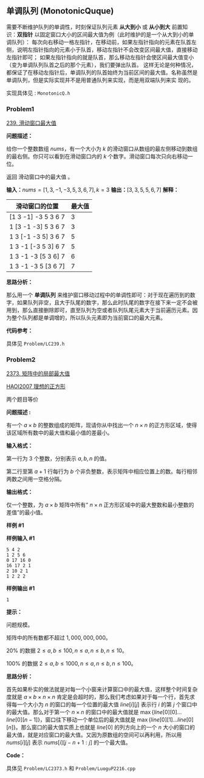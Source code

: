 #

## 单调队列 (MonotonicQuque)

需要不断维护队列的单调性，时刻保证队列元素 **从大到小** 或 **从小到大**
前置知识：**双指针**
以固定窗口大小的区间最大值为例（此时维护的是一个从大到小的单调队列）：
每次向右移动一格左指针，在移动前，如果左指针指向的元素在队首左侧，说明左指针指向的元素小于队首，移动左指针不会改变区间最大值，直接移动左指针即可；
如果左指针指向的就是队首，那么移动左指针会使区间最大值变小（变为单调队列队首之后的那个元素），我们要弹出队首。
这样无论是何种情况，都保证了在移动左指针后，单调队列的队首始终为当前区间的最大值。名称虽然是单调队列，但是实际实现并不是用普通队列来实现，而是用双端队列来实
现的。

实现具体见 : `MonotonicQ.h`

### Problem1

[239. 滑动窗口最大值](https://leetcode.cn/problems/sliding-window-maximum/)

**问题描述：**

给你一个整数数组 $nums$，有一个大小为 $k$ 的滑动窗口从数组的最左侧移动到数组的最右侧。你只可以看到在滑动窗口内的 $k$ 个数字。滑动窗口每次只向右移动一位。

返回 滑动窗口中的最大值 。

**输入：**$nums = [1,3,-1,-3,5,3,6,7] ,k = 3$
**输出：**$[3,3,5,5,6,7]$
**解释：**

滑动窗口的位置 |       最大值
---          |       ---
[1  3  -1] -3  5  3  6  7    |   3
 1 [3  -1  -3] 5  3  6  7    |   3
 1  3 [-1  -3  5] 3  6  7    |   5
 1  3  -1 [-3  5  3] 6  7    |   5
 1  3  -1  -3 [5  3  6] 7    |   6
 1  3  -1  -3  5 [3  6  7]   |   7

**思路分析：**

那么用一个 **单调队列** 来维护窗口移动过程中的单调性即可：对于现在遍历到的数字，如果队列非空，且大于队尾的数字，那么此时队尾的数字在接下来一定不会被用到，那么直接删除即可，直至队列为空或者队列队尾元素大于当前遍历元素。因为整个队列都是单调增的，所以队头元素即为当前窗口的最大元素。

**代码参考：**

具体见 `Problem/LC239.h`

### Problem2

[2373. 矩阵中的局部最大值](https://leetcode.cn/problems/largest-local-values-in-a-matrix/)

[HAOI2007 理想的正方形](https://www.luogu.com.cn/problem/P2216)

两个题目等价

**问题描述 :**

有一个 $a \times b$ 的整数组成的矩阵，现请你从中找出一个 $n \times n$ 的正方形区域，使得该区域所有数中的最大值和最小值的差最小。

**输入格式：**

第一行为 $3$ 个整数，分别表示 $a,b,n$ 的值。

第二行至第 $a+1$ 行每行为 $b$ 个非负整数，表示矩阵中相应位置上的数。每行相邻两数之间用一空格分隔。

**输出格式：**

仅一个整数，为 $a \times b$ 矩阵中所有“ $n \times n$ 正方形区域中的最大整数和最小整数的差值”的最小值。

**样例 #1**

**样例输入 #1**

```
5 4 2
1 2 5 6
0 17 16 0
16 17 2 1
2 10 2 1
1 2 2 2
```

**样例输出 #1**

```
1
```

**提示：**

问题规模。

矩阵中的所有数都不超过 $1,000,000,000$。

$20\%$ 的数据 $2 \le a,b \le 100,n \le a,n \le b,n \le 10$。

$100\%$ 的数据 $2 \le a,b \le 1000,n \le a,n \le b,n \le 100$。

**思路分析：**

首先如果朴实的做法就是对每一个小窗来计算窗口中的最大值，这样整个时间复杂度就是 $a \times b \times n \times n$ 肯定是会超时的，那么我们考虑如果对于每一个行，首先求得每一个大小为 $n$ 的窗口的每一个位置的最大值 $line[i][j]$ 表示行 $i$ 的第 $j$ 个窗口中的最大值。那么对于第一个 $n \times n$ 的窗口中的最大值就是 $\max\{line[0][0] \dots line[0][n - 1]\}$，窗口往下移动一个单位后的最大值就是 $\max\{line[0][1] \dots line[0][n]\}$。那么窗口的最大值实质上也就是 $line[0]$ 的列方向上的一个 $n$ 大小的窗口的最大值，就是对应窗口的最大值。又因为原数组的空间可以再利用，所以用 $nums[i][j]$ 表示 $nums[i][j-n+1:j]$ 的一个最大值。

**Code：**

具体见 `Problem/LC2373.h` 和 `Problem/LuoguP2216.cpp`
